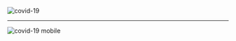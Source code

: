 ![covid-19](https://user-images.githubusercontent.com/56549800/147250669-e7a7b9b0-3eb1-4e3a-9b34-8b35ca572cff.png)

<hr>

![covid-19  mobile](https://user-images.githubusercontent.com/56549800/147250680-9663b650-5d94-4484-a95e-b164ccf0b22a.png)
